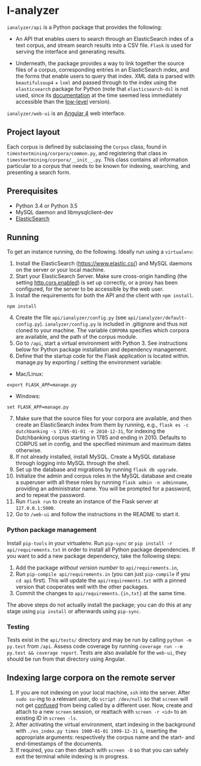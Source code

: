 I-analyzer
===============================================================================

`ianalyzer/api` is a Python package that provides the following:

- An API that enables users to search through an ElasticSearch index of a text corpus, and stream search results into a CSV file. `Flask` is used for serving the interface and generating results.

- Underneath, the package provides a way to link together the source files of a corpus, corresponding entries in an ElasticSearch index, and the forms that enable users to query that index. XML data is parsed with `beautifulsoup4` + `lxml` and passed through to the index using the `elasticsearch` package for Python (note that `elasticsearch-dsl` is not used, since its [documentation](https://elasticsearch-dsl.readthedocs.io/en/latest) at the time seemed less immediately accessible than the [low-level](https://www.elastic.co/guide/en/elasticsearch/reference/current/index.html) version).

`ianalyzer/web-ui` is an [Angular 4](https://angular.io/) web interface.

Project layout
-------------------------------------------------------------------------------

Each corpus is defined by subclassing the `Corpus` class, found in `timestextmining/corpora/common.py`, and registering that class in `timestextmining/corpora/__init__.py`. This class contains all information particular to a corpus that needs to be known for indexing, searching, and presenting a search form.

Prerequisites
-------------------------------------------------------------------------------

* Python 3.4 or Python 3.5
* MySQL daemon and libmysqlclient-dev
* [ElasticSearch](https://www.elastic.co/)

Running
-------------------------------------------------------------------------------

To get an instance running, do the following. Ideally run using a `virtualenv`:

1. Install the ElasticSearch (https://www.elastic.co/) and MySQL daemons on the server or your local machine.
2. Start your ElasticSearch Server. Make sure cross-origin handling (the setting [http.cors.enabled](https://www.elastic.co/guide/en/elasticsearch/reference/current/modules-http.html)) is set up correctly, or a proxy has been configured, for the server to be accessible by the web user.
3. Install the requirements for both the API and the client with `npm install`.
```
npm install
```
4. Create the file `api/ianalyzer/config.py` (see `api/ianalyzer/default-config.py`). `ianalyzer/config.py` is included in .gitignore and thus not cloned to your machine. The variable `CORPORA` specifies which corpora are available, and the path of the corpus module.
5. Go to `/api`, start a virtual environment with Python 3. See instructions below for Python package installation and dependency management.
6. Define that the startup code for the Flask application is located within. manage.py by exporting / setting the environment variable:
- Mac/Linux:
```
export FLASK_APP=manage.py
```
- Windows:
```
set FLASK_APP=manage.py
```
7. Make sure that the source files for your corpora are available, and then create an ElasticSearch index from them by running, e.g., `flask es -c dutchbanking -s 1785-01-01 -e 2010-12-31`, for indexing the Dutchbanking corpus starting in 1785 and ending in 2010. Defaults to CORPUS set in config, and the specified minimum and maximum dates otherwise.
8. If not already installed, install MySQL. Create a MySQL database through logging into MySQL through the shell.
9. Set up the database and migrations by running `flask db upgrade`.
10. Initialize the admin and corpus roles in the MySQL database and create a superuser with all these roles by running `flask admin -n adminname`, providing an administrator name. You will be prompted for a password, and to repeat the password.
11. Run `flask run` to create an instance of the Flask server at `127.0.0.1:5000`.
12. Go to `/web-ui` and follow the instructions in the README to start it.

### Python package management

Install `pip-tools` in your virtualenv. Run `pip-sync` or `pip install -r api/requirements.txt` in order to install all Python package dependencies. If you want to add a new package dependency, take the following steps:

 1. Add the package *without version number* to `api/requirements.in`,
 2. Run `pip-compile api/requirements.in` (you can just `pip-compile` if you `cd api` first). This will update the `api/requirements.txt` with a pinned version that cooperates well with the other packages.
 3. Commit the changes to `api/requirements.{in,txt}` at the same time.

The above steps do not actually install the package; you can do this at any stage using `pip install` or afterwards using `pip-sync`.

### Testing

Tests exist in the `api/tests/` directory and may be run by calling `python -m py.test` from `/api`. Assess code coverage by running `coverage run --m py.test && coverage report`. Tests are also available for the `web-ui`, they should be run from that directory using Angular.

Indexing large corpora on the remote server
-------------------------------------------------------------------------------

1. If you are not indexing on your local machine, `ssh` into the server. After `sudo su`-ing to a relevant user, do `script /dev/null` so that `screen` will not get [confused](http://serverfault.com/q/116775) from being called by a different user. Now, create and attach to a new `screen` session, or reattach with `screen -r <id>` to an existing ID in `screen -ls`.
2. After activating the virtual environment, start indexing in the background with `./es_index.py times 1900-01-01 1999-12-31 &`, inserting the appropriate arguments: respectively the corpus name and the start- and end-timestamps of the documents.
3. If required, you can then detach with `screen -D` so that you can safely exit the terminal while indexing is in progress.
